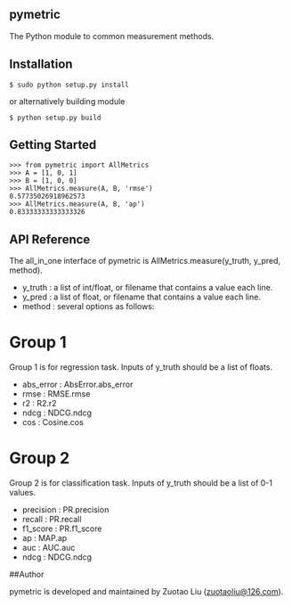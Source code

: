 ## pymetric

The Python module to common measurement methods.

## Installation

    $ sudo python setup.py install

or alternatively building module

    $ python setup.py build

## Getting Started

    >>> from pymetric import AllMetrics
    >>> A = [1, 0, 1]
    >>> B = [1, 0, 0]
    >>> AllMetrics.measure(A, B, 'rmse')
    0.57735026918962573
    >>> AllMetrics.measure(A, B, 'ap')
    0.83333333333333326

## API Reference

The all_in_one interface of pymetric is AllMetrics.measure(y_truth, y_pred, method).

* y_truth : a list of int/float, or filename that contains a value each line.
* y_pred : a list of float, or filename that contains a value each line.
* method : several options as follows:

# Group 1

Group 1 is for regression task. Inputs of y_truth should be a list of floats.

*  abs_error : AbsError.abs_error
*  rmse : RMSE.rmse
*  r2 : R2.r2
*  ndcg : NDCG.ndcg
*  cos : Cosine.cos

# Group 2

Group 2 is for classification task. Inputs of y_truth should be a list of 0-1 values.

*  precision : PR.precision
*  recall : PR.recall
*  f1_score : PR.f1_score
*  ap : MAP.ap
*  auc : AUC.auc
*  ndcg : NDCG.ndcg

##Author

pymetric is developed and maintained by Zuotao Liu (zuotaoliu@126.com).


